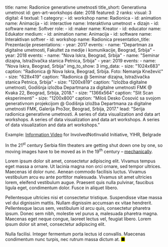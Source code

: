 title: 
    name: Radionice generativne umetnosti
title_short: Generativna umetnost
id: gen-art-workshops
date: 2018
featured: 2
ranks:
    visual: 3
    digital: 4
    textual: 1
category: 
    - id: workshop
      name: Radionica
    - id: animation
      name: Animacija
    - id: interactive
      name: Interaktivna umetnost + dizajn
    - id: software
      name: Softver
role:
    - id: maker
      name: Kreator
    - id: educator
      name: Edukator
medium:
    - id: animation
      name: Animacija
    - id: software
      name: Interaktivan softver
    - id: workshop
      name: Radionica
presentation_title: Prezentacije
presentations:
    - year: 2017
      events:
        - name: "Departman za digitalne umetnosti, Fakultet za medije i komunikacije, Beograd, Srbija"
    - year: 2018
      events:
        - name: "Nova Iskra, Beograd, Srbija"
        - name: "Seminar dizajna, Istraživačka stanica Petnica, Srbija"
    - year: 2019
      events:
        - name: "Nova Iskra, Beograd, Srbija"
img_to_show: 3
img_data:
    - size: "1024x683"
      caption: "Radionica @ Nova Iskra, Beograd, Srbija. Foto: Nemanja Knežević"
    - size: "628x419"
      caption: "Radionica @ Seminar dizajna, Istraživačka stanica Petnica, Srbija"
    - size: "1200x819"
      caption: "Izložba digitalne umetnosti, Godišnja izložba Departmana za digitalne umetnosti FMK @ Kvaka 22, Beograd, Srbija, 2018."
    - size: "1366x564"
      caption: "Slit Scan eksperimenti"
    - size: "1200x800"
      caption: "Miloš Desko Ćosović sa svojom generativnom projekcijom @ Godišnja izložba Departmana za digitalne umetnosti FMK, Galerija Pro3or, Beograd, Srbija, 2017."
lead: "Serija radionica generativne umetnosti. A series of data visualization and data art workshops. A series of data visualization and data art workshops. A series of data visualization and data art workshops."

Example: <a href='https://www.youtube.com/watch?v=T2PH3liBbpo' target='_blank'>Information Video</a> for InvolvedNotInvalid Initiative, YIHR, Belgrade

In the 21<sup>st</sup> century Serbia film theaters are getting shut down one by one, so moving images have to
be moved as in the 19<sup>th</sup> century – <a href='https://en.wikipedia.org/wiki/Precursors_of_film' target='_blank'>mechanically</a>.

Lorem ipsum dolor sit amet, consectetur adipiscing elit. Vivamus tempus eget massa a ornare. Ut lacinia magna non orci ornare, sed tempor ultrices. Maecenas id dolor nunc. Aenean commodo facilisis luctus. Vivamus vestibulum arcu eu ante porttitor malesuada. Vivamus sit amet ultricies lorem, eleifend vestibulum augue. Praesent quis nulla pulvinar, faucibus ligula eget, condimentum dolor. Fusce in aliquet libero.

Pellentesque ultricies nisi et consectetur tristique. Suspendisse vitae massa vel dui dignissim mattis. Nullam dignissim accumsan ex vitae hendrerit. Pellentesque lacus sem, vestibulum id arcu quis, consectetur pharetra ipsum. Donec sem nibh, molestie vel purus a, malesuada pharetra magna. Maecenas eget neque congue, laoreet lectus vel, feugiat libero. Lorem ipsum dolor sit amet, consectetur adipiscing elit.

Nulla facilisi. Integer fermentum porta lectus id convallis. Maecenas condimentum nunc turpis, nec rutrum massa dictum at. <mark>&#9632;</mark>